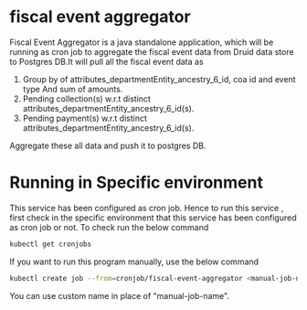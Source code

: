 # fiscal event aggregator

Fiscal Event Aggregator is a java standalone application, which will be running as cron job to aggregate the fiscal event data from Druid data store to Postgres DB.It will pull all the fiscal event data as 

1. Group by of attributes_departmentEntity_ancestry_6_id, coa id and event type And sum of amounts.
2. Pending collection(s) w.r.t distinct attributes_departmentEntity_ancestry_6_id(s).
3. Pending payment(s) w.r.t distinct attributes_departmentEntity_ancestry_6_id(s).

Aggregate these all data and push it to postgres DB.

# Running in Specific environment

This service has been configured as cron job. Hence to run this service , first check in the specific environment that this service has been configured as cron job or not. To check run the below command

```bash
kubectl get cronjobs
```
If you want to run this program manually, use the below command

```bash
kubectl create job --from=cronjob/fiscal-event-aggregator <manual-job-name>
```
You can use custom name in place of "manual-job-name".